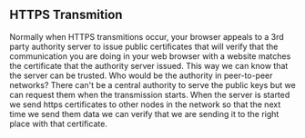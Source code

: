 ## HTTPS Transmition

Normally when HTTPS transmitions occur, your browser appeals to a 3rd party authority server to issue public certificates that will verify that the communication you are doing in your web browser with a website matches the certificate that the authority server issued. This way we can know that the server can be trusted. Who would be the authority in peer-to-peer networks? There can't be a central authority to serve the public keys but we can request them when the transmission starts. When the server is started we send https certificates to other nodes in the network so that the next time we send them data we can verify that we are sending it to the right place with that certificate.